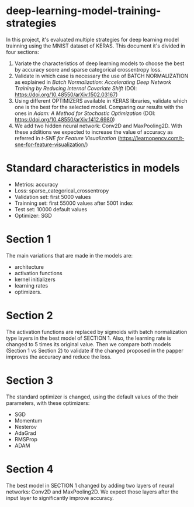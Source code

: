 # deep-learning-model-training-strategies
In this project, it's evaluated multiple strategies for deep learning model trainning using the MNIST dataset of KERAS.
This document it's divided in four sections:
1. Variate the characteristics of deep learning models to choose the best by accuracy score and sparse categorical crossentropy loss. 
2. Validate in which case is necessary the use of BATCH NORMALIZATION as explained in *Batch Normalization: Accelerating Deep Network Training by Reducing Internal Covariate Shift* (DOI: https://doi.org/10.48550/arXiv.1502.03167)
3. Using different OPTIMIZERS available in KERAS libraries, validate which one is the best for the selected model. Comparing our results with the ones in *Adam: A Method for Stochastic Optimization* (DOI: https://doi.org/10.48550/arXiv.1412.6980) 
4. We add two hidden neural network: Conv2D and MaxPooling2D. With these additions we expected to increase the value of accuracy as referred in *t-SNE for Feature Visualization* (https://learnopencv.com/t-sne-for-feature-visualization/)

# Standard characteristics in models
- Metrics: accuracy
- Loss: sparse_categorical_crossentropy
- Validation set: first 5000 values
- Trainning set: first 55000 values after 5001 index
- Test set: 10000 default values
- Optimizer: SGD

# Section 1
The main variations that are made in the models are: 
- architecture
- activation functions
- kernel initializers
- learning rates
- optimizers.

# Section 2
The activation functions are replaced by sigmoids with batch normalization type layers in the best model of SECTION 1. Also, the learning rate is changed to 5 times its original value. Then we compare both models (Section 1 vs Section 2) to validate if the changed proposed in the papper improves the accuracy and reduce the loss.

# Section 3
The standard optimizer is changed, using the default values of the their parameters, with these optimizers:
- SGD
- Momentum
- Nesterov
- AdaGrad
- RMSProp
- ADAM

# Section 4
The best model in SECTION 1 changed by adding two layers of neural networks: Conv2D and MaxPooling2D. We expect those layers after the input layer to significantly improve accuracy.

